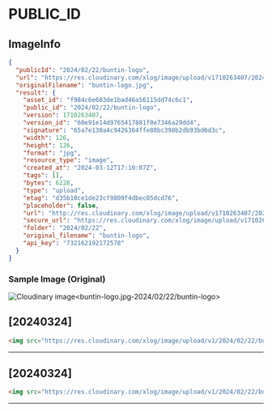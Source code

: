 # PUBLIC_ID

## ImageInfo

```json
{
  "publicId": "2024/02/22/buntin-logo",
  "url": "https://res.cloudinary.com/xlog/image/upload/v1710263407/2024/02/22/buntin-logo.jpg",
  "originalFilename": "buntin-logo.jpg",
  "result": {
    "asset_id": "f984c6e603de1bad46a56115dd74c6c1",
    "public_id": "2024/02/22/buntin-logo",
    "version": 1710263407,
    "version_id": "60e91e14d9765417881f0e7346a29dd4",
    "signature": "65a7e130a4c9426364ffe80bc398b2db93bd6d3c",
    "width": 126,
    "height": 126,
    "format": "jpg",
    "resource_type": "image",
    "created_at": "2024-03-12T17:10:07Z",
    "tags": [],
    "bytes": 6228,
    "type": "upload",
    "etag": "d35b10ce1de23cf9809f4dbec05dcd76",
    "placeholder": false,
    "url": "http://res.cloudinary.com/xlog/image/upload/v1710263407/2024/02/22/buntin-logo.jpg",
    "secure_url": "https://res.cloudinary.com/xlog/image/upload/v1710263407/2024/02/22/buntin-logo.jpg",
    "folder": "2024/02/22",
    "original_filename": "buntin-logo",
    "api_key": "732162192172578"
  }
}
```

### Sample Image (Original)

<img src="https://res.cloudinary.com/xlog/image/upload/v1/2024/02/22/buntin-logo?_a=BAMHUyJt0" alt="Cloudinary image<buntin-logo.jpg-2024/02/22/buntin-logo>" />


## [20240324]

```html
<img src="https://res.cloudinary.com/xlog/image/upload/v1/2024/02/22/buntin-logo?_a=BAMHUyJt0" alt="Cloudinary image<buntin-logo.jpg-2024/02/22/buntin-logo>" />
```
---

## [20240324]

```html
<img src="https://res.cloudinary.com/xlog/image/upload/v1/2024/02/22/buntin-logo?_a=BAMHUyJt0" alt="Cloudinary image<buntin-logo.jpg-2024/02/22/buntin-logo>" />
```
---
